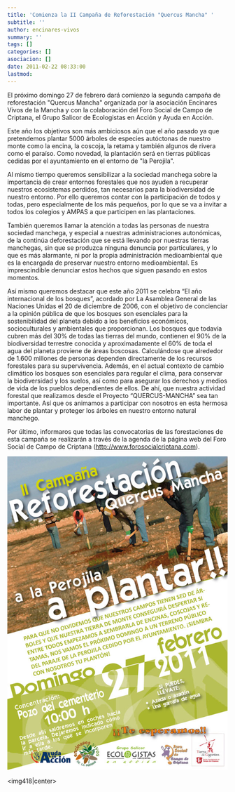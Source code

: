 ```yaml
---
title: 'Comienza la II Campaña de Reforestación "Quercus Mancha" '
subtitle: ''
author: encinares-vivos
summary: ''
tags: []
categories: []
asociacion: []
date: 2011-02-22 08:33:00
lastmod:
---
```


El próximo domingo 27 de febrero dará comienzo la segunda campaña de reforestación "Quercus Mancha" organizada por la asociación Encinares Vivos de la Mancha y con la colaboración del Foro Social de Campo de Criptana, el Grupo Salicor de Ecologistas en Acción y Ayuda en Acción. 

Este año los objetivos son más ambiciosos aún que el año pasado ya que pretendemos plantar 5000 árboles de especies autóctonas de nuestro monte como la encina, la coscoja, la retama y también algunos de rivera como el paraíso. Como novedad, la plantación será en tierras públicas cedidas por el ayuntamiento en el entorno de "la Perojila".

Al mismo tiempo queremos sensibilizar a la sociedad manchega sobre la importancia de crear entornos forestales que nos ayuden a recuperar nuestros ecosistemas perdidos, tan necesarios para la biodiversidad de nuestro entorno. Por ello queremos contar con la participación de todos y todas, pero especialmente de los más pequeños, por lo que se va a invitar a todos los colegios y AMPAS a que participen en las plantaciones. 

También queremos llamar la atención a todas las personas de nuestra sociedad manchega, y especial a nuestras administraciones autonómicas, de la continúa deforestación que se está llevando por nuestras tierras manchegas, sin que se produzca ninguna denuncia por particulares, y lo que es más alarmante, ni por la propia administración medioambiental que es la encargada de preservar nuestro entorno medioambiental. 
Es imprescindible denunciar estos hechos que siguen pasando en estos momentos.

 Así mismo  queremos destacar que este año 2011 se celebra “El año internacional de los bosques”, acordado por La Asamblea General de las Naciones Unidas el 20 de diciembre de 2006,  con el objetivo de concienciar a la opinión pública de que los bosques son esenciales para la sostenibilidad del planeta debido a los beneficios económicos, socioculturales y ambientales que proporcionan. Los bosques que todavía cubren más del 30% de todas las tierras del mundo, contienen el 90% de la biodiversidad terrestre conocida y aproximadamente el 60% de toda el agua del planeta proviene de áreas boscosas. Calculándose que alrededor de 1.600 millones de personas dependen directamente de los recursos forestales para su supervivencia. Además, en el actual contexto de cambio climático los bosques son esenciales para regular el clima, para conservar la biodiversidad y los suelos, así como para asegurar los derechos y medios de vida de los pueblos dependientes de ellos.
De ahí, que nuestra actividad forestal que realizamos desde el Proyecto “QUERCUS-MANCHA” sea tan importante. Así que os animamos a participar con nosotros en esta hermosa labor de  plantar y proteger los árboles en nuestro entorno natural manchego.

Por último, informaros que todas las convocatorias de las forestaciones de esta campaña se realizarán a través de la agenda de la página web del Foro Social de Campo de Criptana (http://www.forosocialcriptana.com). 

<img src="img/cartelreforestacion2.jpg#cente" alt="" width="600">

<img418|center>


